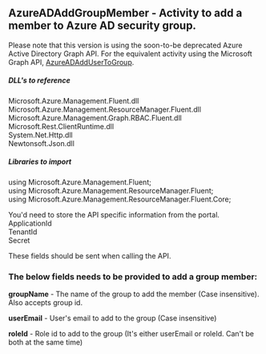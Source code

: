 ## AzureADAddGroupMember - Activity to add a member to Azure AD security group.
Please note that this version is using the soon-to-be deprecated Azure Active Directory Graph API.  For the equivalent activity using the Microsoft Graph API, <a href="https://github.com/Ayehu/custom-activities/tree/master/Azure%20Active%20Directory/AzureADAddUserToGroup">AzureADAddUserToGroup</a>.

##### DLL's to reference
Microsoft.Azure.Management.Fluent.dll </br>
Microsoft.Azure.Management.ResourceManager.Fluent.dll </br>
Microsoft.Azure.Management.Graph.RBAC.Fluent.dll </br>
Microsoft.Rest.ClientRuntime.dll </br>
System.Net.Http.dll </br>
Newtonsoft.Json.dll

##### Libraries to import
using Microsoft.Azure.Management.Fluent; </br>
using Microsoft.Azure.Management.ResourceManager.Fluent; </br>
using Microsoft.Azure.Management.ResourceManager.Fluent.Core; </br>

You'd need to store the API specific information from the portal. </br>
ApplicationId </br>
TenantId </br>
Secret

These fields should be sent when calling the API.

### The below fields needs to be provided to add a group member: 
**groupName**           - The name of the group to add the member (Case insensitive). Also accepts group id.

**userEmail**			- User's email to add to the group (Case insensitive)

**roleId**				- Role id to add to the group (It's either userEmail or roleId. Can't be both at the same time)

